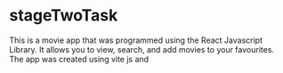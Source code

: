 # stageTwoTask
This is a movie app that was programmed using the React Javascript Library. It allows you to view, search, and add movies to your favourites.
The app was created using vite js and 
